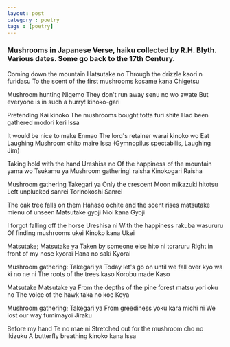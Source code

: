 ```yaml
---
layout: post
category : poetry
tags : [poetry]
---
```


### Mushrooms in Japanese Verse, haiku collected by R.H. Blyth. Various dates. Some go back to the 17th Century.
  Coming down the mountain              Hatsutake no
  Through the drizzle                   kaori n furidasu
  To the scent of the first mushrooms   kosame kana           Chigetsu

  Mushroom hunting                      Nigemo
  They don't run away                   senu no wo awate
  But everyone is in such a hurry!      kinoko-gari

  Pretending                            Kai kinoko
  The mushrooms bought                  totta furi shite
  Had been gathered                     modori keri           Issa

  It would be nice to make              Enmao
  The lord's retainer                   warai kinoko wo
  Eat Laughing Mushroom                 chito maire           Issa  (Gymnopilus spectabilis, Laughing Jim)

  Taking hold with the hand             Ureshisa no
  Of the happiness of the mountain      yama wo Tsukamu ya
  Mushroom gathering!                   raisha Kinokogari     Raisha

  Mushroom gathering                    Takegari ya
  Only the crescent Moon                mikazuki hitotsu
  Left unplucked                        sanrei Torinokoshi    Sanrei

  The oak tree falls on them            Hahaso ochite
  and the scent rises                   matsutake mienu
  of unseen Matsutake                   gyoji Nioi kana       Gyoji

  I forgot falling off the horse        Ureshisa ni
  With the happiness                    rakuba wasururu
  Of finding mushrooms                  ukei Kinoko kana      Ukei

  Matsutake;                            Matsutake ya
  Taken by someone else                 hito ni toraruru
  Right in front of my nose             kyorai Hana no saki   Kyorai

  Mushroom gathering:                   Takegari ya
  Today let's go on until we fall over  kyo wa ki no ne ni
  The roots of the trees                kaso Korobu made      Kaso

  Matsutake                             Matsutake ya 
  From the depths of the pine forest    matsu yori oku no
  The voice of the hawk                 taka no koe           Koya

  Mushroom gathering;                   Takegari ya
  From greediness                       yoku kara michi ni
  We lost our way                       fumimayoi             Jiraku

  Before my hand                        Te no mae ni
  Stretched out for the mushroom        cho no ikizuku
  A butterfly breathing                 kinoko kana           Issa

